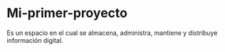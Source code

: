# Mi-primer-proyecto
Es un espacio en el cual se almacena, administra, mantiene y distribuye información digital.
